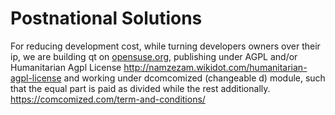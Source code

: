 # Postnational Solutions
For reducing development cost, while turning developers owners over their ip, we are building qt on [opensuse.org](https://build.opensuse.org/), publishing under AGPL and/or Humanitarian Agpl License http://namzezam.wikidot.com/humanitarian-agpl-license and working under dcomcomized (changeable d) module, such that the equal part is paid as divided while the rest additionally. https://comcomized.com/term-and-conditions/

